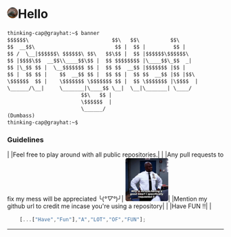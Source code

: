 # <img src="https://github.com/GrayHat12/GrayHat12/blob/master/dp.jpeg" style="border-radius: 50%;" width="25" height="25">**Hello**
```console
thinking-cap@grayhat:~$ banner
$$$$$$\                           $$\   $$\          $$\     
$$  __$$\                          $$ |  $$ |         $$ |    
$$ /  \__|$$$$$$\ $$$$$$\ $$\   $$\$$ |  $$ |$$$$$$\$$$$$$\   
$$ |$$$$\$$  __$$\\____$$\$$ |  $$ $$$$$$$$ |\____$$\_$$  _|  
$$ |\_$$ $$ |  \__$$$$$$$ $$ |  $$ $$  __$$ |$$$$$$$ |$$ |    
$$ |  $$ $$ |    $$  __$$ $$ |  $$ $$ |  $$ $$  __$$ |$$ |$$\ 
\$$$$$$  $$ |    \$$$$$$$ \$$$$$$$ $$ |  $$ \$$$$$$$ |\$$$$  |
\______/\__|     \_______|\____$$ \__|  \__|\_______| \____/ 
                        $$\   $$ |                          
                        \$$$$$$  |                          
                        \______/                           
(Dumbass)
thinking-cap@grayhat:~$ 
```

### Guidelines
|
|Feel free to play around with all public repositories.| |
|Any pull requests to fix my mess will be appreciated ╰(*°▽°*)╯|  <img src="https://github.com/GrayHat12/GrayHat12/blob/master/meme.jpg" height="100" width="100">|
|Mention my github url to credit me incase you're using a repository| |
|Have FUN !!| |
```javascript
    [...["Have","Fun"],"A","LOT","OF","FUN"];
```  
***